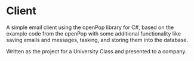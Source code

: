 # Client

A simple email client using the openPop library for C#, based on the example code from the openPop with some additional functionality like saving emails and messages, tasking, and storing them into the database.

Written as the project for a University Class and presented to a company.
